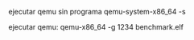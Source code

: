 ejecutar qemu sin programa
    qemu-system-x86_64 -s

ejecutar qemu:
    qemu-x86_64 -g 1234 benchmark.elf